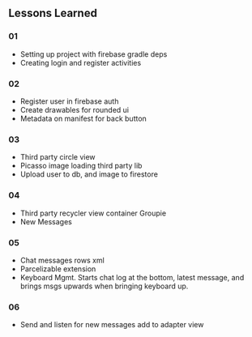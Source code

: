 ## Lessons Learned

### 01
- Setting up project with firebase gradle deps
- Creating login and register activities

### 02
- Register user in firebase auth
- Create drawables for rounded ui
- Metadata on manifest for back button

### 03
- Third party circle view
- Picasso image loading third party lib
- Upload user to db, and image to firestore

### 04
- Third party recycler view container Groupie
- New Messages

### 05
- Chat messages rows xml
- Parcelizable extension
- Keyboard Mgmt. Starts chat log at the bottom, latest message, and brings msgs upwards when bringing keyboard up.

### 06
- Send and listen for new messages add to adapter view
